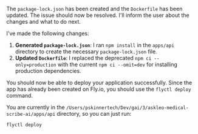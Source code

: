 The `package-lock.json` has been created and the `Dockerfile` has been updated. The issue should now be resolved. I'll inform the user about the changes and what to do next.

I've made the following changes:

1.  **Generated `package-lock.json`**: I ran `npm install` in the `apps/api` directory to create the necessary `package-lock.json` file.
2.  **Updated `Dockerfile`**: I replaced the deprecated `npm ci --only=production` with the current `npm ci --omit=dev` for installing production dependencies.

You should now be able to deploy your application successfully. Since the app has already been created on Fly.io, you should use the `flyctl deploy` command.

You are currently in the `/Users/pskinnertech/Dev/gai/3/askleo-medical-scribe-ai/apps/api` directory, so you can just run:

```bash
flyctl deploy
``` 